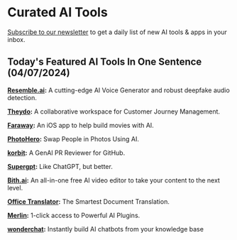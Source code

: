 # Curated AI Tools

[Subscribe to our newsletter](https://curatedaitools.substack.com/) to get a daily list of new AI tools & apps in your inbox.

## Today's Featured AI Tools In One Sentence (04/07/2024)

**[Resemble.ai](https://www.resemble.ai/):** A cutting-edge AI Voice Generator and robust deepfake audio detection.

**[Theydo](https://www.theydo.com/):** A collaborative workspace for Customer Journey Management.

**[Faraway](https://apps.apple.com/es/app/faraway-build-movies-with-ai/id1671313231):** An iOS app to help build movies with AI.

**[PhotoHero](https://www.photohero.ai/):** Swap People in Photos Using AI.

**[korbit](https://www.korbit.ai/):** A GenAI PR Reviewer for GitHub.

**[Supergpt](https://www.supergpt.com/):** Like ChatGPT, but better.

**[Bith.ai](https://bith.ai/):** An all-in-one free AI video editor to take your content to the next level.

**[Office Translator](https://officetranslator.com/):** The Smartest Document Translation.

**[Merlin](https://chromewebstore.google.com/detail/camppjleccjaphfdbohjdohecfnoikec):** 1-click access to Powerful AI Plugins.

**[wonderchat](https://wonderchat.io/):** Instantly build AI chatbots from your knowledge base

